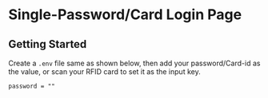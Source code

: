 # Single-Password/Card Login Page

## Getting Started

Create a ```.env``` file same as shown below, then add your password/Card-id as the value, or scan your RFID card to set it as the input key.

```
password = ""
```